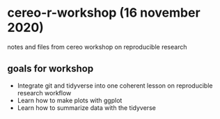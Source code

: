 # cereo-r-workshop (16 november 2020)
notes and files from cereo workshop on reproducible research

## goals for workshop 
- Integrate git and tidyverse into one coherent lesson on reproducible research workflow
- Learn how to make plots with ggplot
- Learn how to summarize data with the tidyverse


